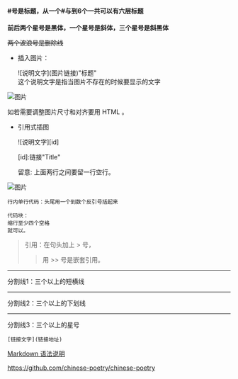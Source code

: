 #### #号是标题，从一个#与到6个一共可以有六层标题

**前后两个星号是黑体，一个星号是斜体，三个星号是斜黑体**

~~两个波浪号是删除线~~

* 插入图片：

    \!\[说明文字\](图片链接)"标题"     
    这个说明文字是指当图片不存在的时候要显示的文字 

![图片](https://cdn.pixabay.com/photo/2013/11/01/12/44/red-currant-203929_640.jpg)

如若需要调整图片尺寸和对齐要用 HTML 。


* 引用式插图

     \!\[说明文字\]\[id\]
     
     \[id\]:链接"Title" 
     
     留意: 上面两行之间要留一行空行。


![图片][Icon01]

[Icon01]: https://cdn.pixabay.com/photo/2018/07/15/10/03/currants-3539264_640.jpg



```行内单行代码：头尾用一个到数个反引号括起来```

    代码块：
    缩行至少四个空格
    就可以。


> 引用：在句头加上 > 号，
>> 用 >> 号是嵌套引用。


----
分割线1：三个以上的短横线
____
分割线2：三个以上的下划线
****
分割线3：三个以上的星号


`[链接文字](链接地址)`

[Markdown 语法说明](https://www.appinn.com/markdown/)

https://github.com/chinese-poetry/chinese-poetry
